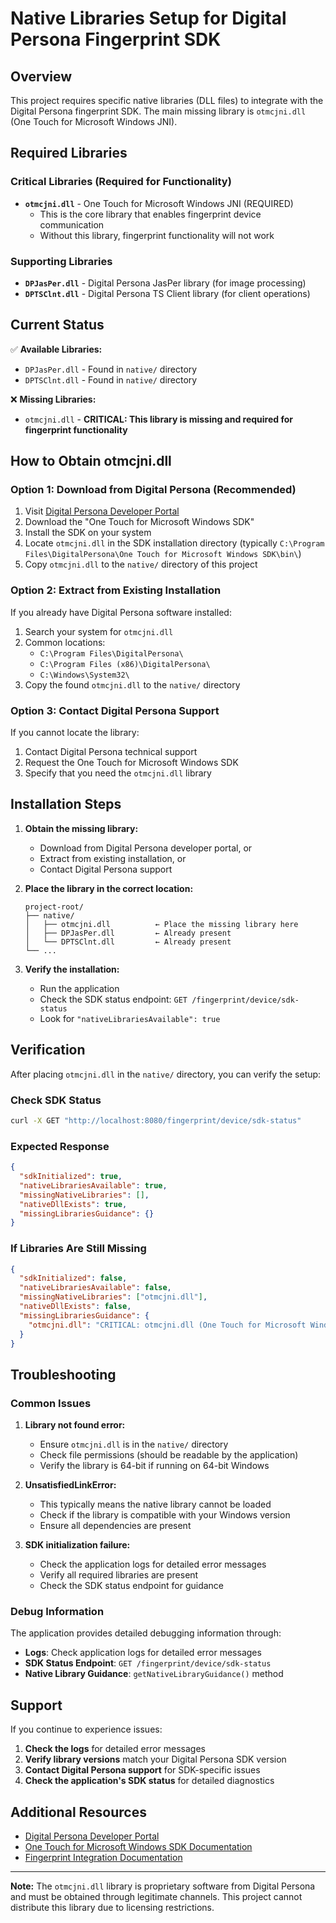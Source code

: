 # Native Libraries Setup for Digital Persona Fingerprint SDK

## Overview

This project requires specific native libraries (DLL files) to integrate with the Digital Persona fingerprint SDK. The main missing library is `otmcjni.dll` (One Touch for Microsoft Windows JNI).

## Required Libraries

### Critical Libraries (Required for Functionality)
- **`otmcjni.dll`** - One Touch for Microsoft Windows JNI (REQUIRED)
  - This is the core library that enables fingerprint device communication
  - Without this library, fingerprint functionality will not work

### Supporting Libraries
- **`DPJasPer.dll`** - Digital Persona JasPer library (for image processing)
- **`DPTSClnt.dll`** - Digital Persona TS Client library (for client operations)

## Current Status

✅ **Available Libraries:**
- `DPJasPer.dll` - Found in `native/` directory
- `DPTSClnt.dll` - Found in `native/` directory

❌ **Missing Libraries:**
- `otmcjni.dll` - **CRITICAL: This library is missing and required for fingerprint functionality**

## How to Obtain otmcjni.dll

### Option 1: Download from Digital Persona (Recommended)
1. Visit [Digital Persona Developer Portal](https://www.digitalpersona.com/developers/)
2. Download the "One Touch for Microsoft Windows SDK"
3. Install the SDK on your system
4. Locate `otmcjni.dll` in the SDK installation directory (typically `C:\Program Files\DigitalPersona\One Touch for Microsoft Windows SDK\bin\`)
5. Copy `otmcjni.dll` to the `native/` directory of this project

### Option 2: Extract from Existing Installation
If you already have Digital Persona software installed:
1. Search your system for `otmcjni.dll`
2. Common locations:
   - `C:\Program Files\DigitalPersona\`
   - `C:\Program Files (x86)\DigitalPersona\`
   - `C:\Windows\System32\`
3. Copy the found `otmcjni.dll` to the `native/` directory

### Option 3: Contact Digital Persona Support
If you cannot locate the library:
1. Contact Digital Persona technical support
2. Request the One Touch for Microsoft Windows SDK
3. Specify that you need the `otmcjni.dll` library

## Installation Steps

1. **Obtain the missing library:**
   - Download from Digital Persona developer portal, or
   - Extract from existing installation, or
   - Contact Digital Persona support

2. **Place the library in the correct location:**
   ```
   project-root/
   ├── native/
   │   ├── otmcjni.dll          ← Place the missing library here
   │   ├── DPJasPer.dll         ← Already present
   │   └── DPTSClnt.dll         ← Already present
   └── ...
   ```

3. **Verify the installation:**
   - Run the application
   - Check the SDK status endpoint: `GET /fingerprint/device/sdk-status`
   - Look for `"nativeLibrariesAvailable": true`

## Verification

After placing `otmcjni.dll` in the `native/` directory, you can verify the setup:

### Check SDK Status
```bash
curl -X GET "http://localhost:8080/fingerprint/device/sdk-status"
```

### Expected Response
```json
{
  "sdkInitialized": true,
  "nativeLibrariesAvailable": true,
  "missingNativeLibraries": [],
  "nativeDllExists": true,
  "missingLibrariesGuidance": {}
}
```

### If Libraries Are Still Missing
```json
{
  "sdkInitialized": false,
  "nativeLibrariesAvailable": false,
  "missingNativeLibraries": ["otmcjni.dll"],
  "nativeDllExists": false,
  "missingLibrariesGuidance": {
    "otmcjni.dll": "CRITICAL: otmcjni.dll (One Touch for Microsoft Windows JNI) is missing!..."
  }
}
```

## Troubleshooting

### Common Issues

1. **Library not found error:**
   - Ensure `otmcjni.dll` is in the `native/` directory
   - Check file permissions (should be readable by the application)
   - Verify the library is 64-bit if running on 64-bit Windows

2. **UnsatisfiedLinkError:**
   - This typically means the native library cannot be loaded
   - Check if the library is compatible with your Windows version
   - Ensure all dependencies are present

3. **SDK initialization failure:**
   - Check the application logs for detailed error messages
   - Verify all required libraries are present
   - Check the SDK status endpoint for guidance

### Debug Information

The application provides detailed debugging information through:
- **Logs**: Check application logs for detailed error messages
- **SDK Status Endpoint**: `GET /fingerprint/device/sdk-status`
- **Native Library Guidance**: `getNativeLibraryGuidance()` method

## Support

If you continue to experience issues:

1. **Check the logs** for detailed error messages
2. **Verify library versions** match your Digital Persona SDK version
3. **Contact Digital Persona support** for SDK-specific issues
4. **Check the application's SDK status** for detailed diagnostics

## Additional Resources

- [Digital Persona Developer Portal](https://www.digitalpersona.com/developers/)
- [One Touch for Microsoft Windows SDK Documentation](https://www.digitalpersona.com/developers/one-touch-for-microsoft-windows/)
- [Fingerprint Integration Documentation](FINGERPRINT_INTEGRATION.md)

---

**Note:** The `otmcjni.dll` library is proprietary software from Digital Persona and must be obtained through legitimate channels. This project cannot distribute this library due to licensing restrictions.
